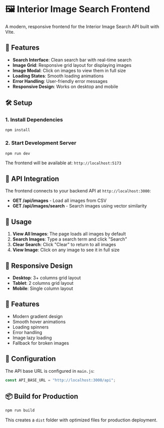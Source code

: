 # 🖼️ Interior Image Search Frontend

A modern, responsive frontend for the Interior Image Search API built with Vite.

## 🚀 Features

- **Search Interface**: Clean search bar with real-time search
- **Image Grid**: Responsive grid layout for displaying images
- **Image Modal**: Click on images to view them in full size
- **Loading States**: Smooth loading animations
- **Error Handling**: User-friendly error messages
- **Responsive Design**: Works on desktop and mobile

## 🛠️ Setup

### 1. Install Dependencies

```bash
npm install
```

### 2. Start Development Server

```bash
npm run dev
```

The frontend will be available at: `http://localhost:5173`

## 🔗 API Integration

The frontend connects to your backend API at `http://localhost:3000`:

- **GET /api/images** - Load all images from CSV
- **GET /api/images/search** - Search images using vector similarity

## 🎯 Usage

1. **View All Images**: The page loads all images by default
2. **Search Images**: Type a search term and click "Search"
3. **Clear Search**: Click "Clear" to return to all images
4. **View Image**: Click on any image to see it in full size

## 📱 Responsive Design

- **Desktop**: 3+ columns grid layout
- **Tablet**: 2 columns grid layout
- **Mobile**: Single column layout

## 🎨 Features

- Modern gradient design
- Smooth hover animations
- Loading spinners
- Error handling
- Image lazy loading
- Fallback for broken images

## 🔧 Configuration

The API base URL is configured in `main.js`:

```javascript
const API_BASE_URL = "http://localhost:3000/api";
```

## 📦 Build for Production

```bash
npm run build
```

This creates a `dist` folder with optimized files for production deployment.
